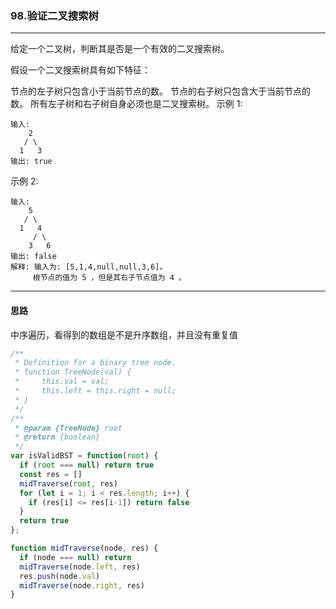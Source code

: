 ### 98.验证二叉搜索树

---

给定一个二叉树，判断其是否是一个有效的二叉搜索树。

假设一个二叉搜索树具有如下特征：

节点的左子树只包含小于当前节点的数。
节点的右子树只包含大于当前节点的数。
所有左子树和右子树自身必须也是二叉搜索树。
示例 1:
```
输入:
    2
   / \
  1   3
输出: true
```
示例 2:
```
输入:
    5
   / \
  1   4
     / \
    3   6
输出: false
解释: 输入为: [5,1,4,null,null,3,6]。
     根节点的值为 5 ，但是其右子节点值为 4 。
```
---

#### 思路

中序遍历，看得到的数组是不是升序数组，并且没有重复值

``` js
/**
 * Definition for a binary tree node.
 * function TreeNode(val) {
 *     this.val = val;
 *     this.left = this.right = null;
 * }
 */
/**
 * @param {TreeNode} root
 * @return {boolean}
 */
var isValidBST = function(root) {
  if (root === null) return true
  const res = []
  midTraverse(root, res)
  for (let i = 1; i < res.length; i++) {
    if (res[i] <= res[i-1]) return false
  }
  return true
};

function midTraverse(node, res) {
  if (node === null) return
  midTraverse(node.left, res)
  res.push(node.val)
  midTraverse(node.right, res)
}
```
